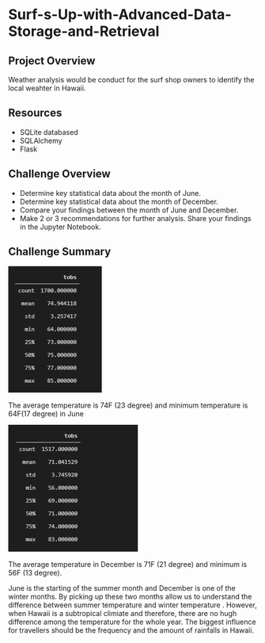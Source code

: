 # Surf-s-Up-with-Advanced-Data-Storage-and-Retrieval
## Project Overview

Weather analysis would be conduct for the surf shop owners to identify the local weahter in Hawaii.

## Resources 

 * SQLite databased
 * SQLAlchemy 
 * Flask

## Challenge Overview

* Determine key statistical data about the month of June.
* Determine key statistical data about the month of December.
* Compare your findings between the month of June and December.
* Make 2 or 3 recommendations for further analysis.
  Share your findings in the Jupyter Notebook.

## Challenge Summary 
![](Repo/June.PNG)

The average temperature is 74F (23 degree) and minimum temperature is 64F(17 degree) in June

![](Repo/December.PNG)

The average temperature in December is 71F (21 degree) and minimum is 56F (13 degree).

June is the starting of the summer month and December is one of the winter months. By picking up these two months allow us to understand the  difference between summer temperature and winter temperature . However, when Hawaii is a subtropical climiate and therefore, there are no hugh difference among the temperature for the whole year. The biggest influence for travellers should be the frequency and the amount of rainfalls in Hawaii. 